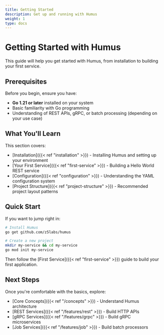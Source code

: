 ```yaml
---
title: Getting Started
description: Get up and running with Humus
weight: 1
type: docs
---
```


# Getting Started with Humus

This guide will help you get started with Humus, from installation to building your first service.

## Prerequisites

Before you begin, ensure you have:

- **Go 1.21 or later** installed on your system
- Basic familiarity with Go programming
- Understanding of REST APIs, gRPC, or batch processing (depending on your use case)

## What You'll Learn

This section covers:

- [Installation]({{< ref "installation" >}}) - Installing Humus and setting up your environment
- [Your First Service]({{< ref "first-service" >}}) - Building a Hello World REST service
- [Configuration]({{< ref "configuration" >}}) - Understanding the YAML configuration system
- [Project Structure]({{< ref "project-structure" >}}) - Recommended project layout patterns

## Quick Start

If you want to jump right in:

```bash
# Install Humus
go get github.com/z5labs/humus

# Create a new project
mkdir my-service && cd my-service
go mod init my-service
```

Then follow the [First Service]({{< ref "first-service" >}}) guide to build your first application.

## Next Steps

Once you're comfortable with the basics, explore:

- [Core Concepts]({{< ref "/concepts" >}}) - Understand Humus architecture
- [REST Services]({{< ref "/features/rest" >}}) - Build HTTP APIs
- [gRPC Services]({{< ref "/features/grpc" >}}) - Build gRPC microservices
- [Job Services]({{< ref "/features/job" >}}) - Build batch processors
